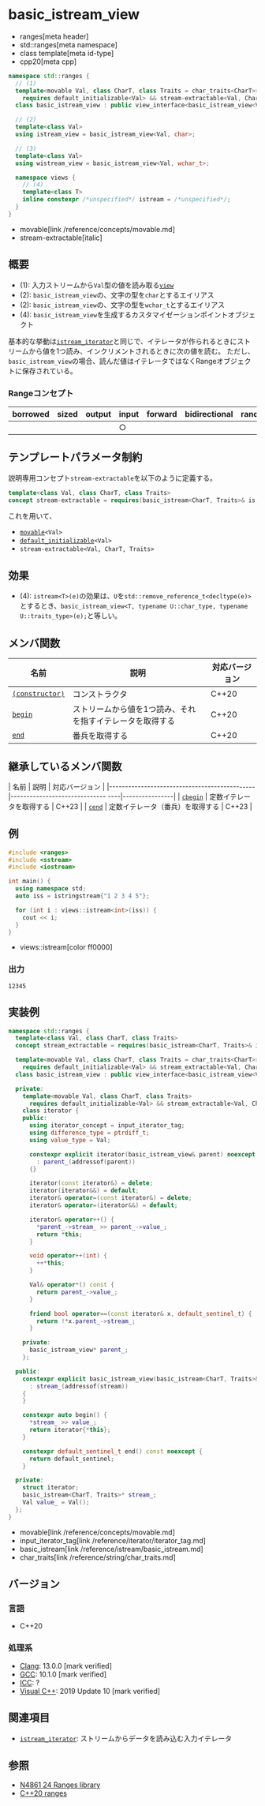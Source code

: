 # basic_istream_view
* ranges[meta header]
* std::ranges[meta namespace]
* class template[meta id-type]
* cpp20[meta cpp]

```cpp
namespace std::ranges {
  // (1)
  template<movable Val, class CharT, class Traits = char_traits<CharT>>
    requires default_initializable<Val> && stream-extractable<Val, CharT, Traits>
  class basic_istream_view : public view_interface<basic_istream_view<Val, CharT, Traits>> { …… };

  // (2)
  template<class Val>
  using istream_view = basic_istream_view<Val, char>;

  // (3)
  template<class Val>
  using wistream_view = basic_istream_view<Val, wchar_t>;

  namespace views {
    // (4)
    template<class T>
    inline constexpr /*unspecified*/ istream = /*unspecified*/;
  }
}
```
* movable[link /reference/concepts/movable.md]
* stream-extractable[italic]

## 概要
- (1): 入力ストリームから`Val`型の値を読み取る[`view`](view.md)
- (2): `basic_istream_view`の、文字の型を`char`とするエイリアス
- (2): `basic_istream_view`の、文字の型を`wchar_t`とするエイリアス
- (4): `basic_istream_view`を生成するカスタマイゼーションポイントオブジェクト

基本的な挙動は[`istream_iterator`](/reference/iterator/istream_iterator.md)と同じで、イテレータが作られるときにストリームから値を1つ読み、インクリメントされるときに次の値を読む。
ただし、`basic_istream_view`の場合、読んだ値はイテレータではなくRangeオブジェクトに保存されている。

### Rangeコンセプト

| borrowed | sized | output | input | forward | bidirectional | random_access | contiguous | common | viewable | view |
|----------|-------|--------|-------|---------|---------------|---------------|------------|--------|----------|------|
|          |       |        | ○    |         |               |               |            |        | ○       | ○   |

## テンプレートパラメータ制約

説明専用コンセプト`stream-extractable`を以下のように定義する。

```cpp
template<class Val, class CharT, class Traits>
concept stream-extractable = requires(basic_istream<CharT, Traits>& is, Val& t) { is >> t; }
```

これを用いて、

- [`movable`](/reference/concepts/movable.md)`<Val>`
- [`default_initializable`](/reference/concepts/default_initializable.md)`<Val>`
- `stream-extractable<Val, CharT, Traits>`

## 効果

- (4): `istream<T>(e)`の効果は、`U`を`std::remove_reference_t<decltype(e)>`とするとき、`basic_istream_view<T, typename U::char_type, typename U::traits_type>(e);`と等しい。

## メンバ関数

| 名前                                                     | 説明                             | 対応バージョン |
|----------------------------------------------------------|----------------------------------|----------------|
| [`(constructor)`](basic_istream_view/op_constructor.md)  | コンストラクタ                   | C++20          |
| [`begin`](basic_istream_view/begin.md)                   | ストリームから値を1つ読み、それを指すイテレータを取得する   | C++20          |
| [`end`](basic_istream_view/end.md)                       | 番兵を取得する                   | C++20          |

## 継承しているメンバ関数

| 名前                                         | 説明                              | 対応バージョン |
|----------------------------------------------|------------------------------ ----|----------------|
| [`cbegin`](view_interface/cbegin.md)         | 定数イテレータを取得する          | C++23          |
| [`cend`](view_interface/cend.md)             | 定数イテレータ（番兵）を取得する  | C++23          |


## 例
```cpp example
#include <ranges>
#include <sstream>
#include <iostream>

int main() {
  using namespace std;
  auto iss = istringstream{"1 2 3 4 5"};

  for (int i : views::istream<int>(iss)) {
    cout << i;
  }
}
```
* views::istream[color ff0000]

### 出力
```
12345
```

## 実装例

```cpp
namespace std::ranges {
  template<class Val, class CharT, class Traits>
  concept stream_extractable = requires(basic_istream<CharT, Traits>& is, Val& t) { is >> t; };

  template<movable Val, class CharT, class Traits = char_traits<CharT>>
    requires default_initializable<Val> && stream_extractable<Val, CharT, Traits>
  class basic_istream_view : public view_interface<basic_istream_view<Val, CharT, Traits>> {

  private:
    template<movable Val, class CharT, class Traits>
      requires default_initializable<Val> && stream_extractable<Val, CharT, Traits>
    class iterator {
    public:
      using iterator_concept = input_iterator_tag;
      using difference_type = ptrdiff_t;
      using value_type = Val;

      constexpr explicit iterator(basic_istream_view& parent) noexcept
        : parent_(addressof(parent))
      {}

      iterator(const iterator&) = delete;
      iterator(iterator&&) = default;
      iterator& operator=(const iterator&) = delete;
      iterator& operator=(iterator&&) = default;

      iterator& operator++() {
        *parent_->stream_ >> parent_->value_;
        return *this;
      }

      void operator++(int) {
        ++*this;
      }

      Val& operator*() const {
        return parent_->value_;
      }

      friend bool operator==(const iterator& x, default_sentinel_t) {
        return !*x.parent_->stream_;
      }

    private:
      basic_istream_view* parent_;
    };

  public:
    constexpr explicit basic_istream_view(basic_istream<CharT, Traits>& stream)
      : stream_(addressof(stream))
    {
    }

    constexpr auto begin() {
      *stream_ >> value_;
      return iterator{*this};
    }

    constexpr default_sentinel_t end() const noexcept {
      return default_sentinel;
    }

  private:
    struct iterator;
    basic_istream<CharT, Traits>* stream_;
    Val value_ = Val();
  };
}
```
* movable[link /reference/concepts/movable.md]
* input_iterator_tag[link /reference/iterator/iterator_tag.md]
* basic_istream[link /reference/istream/basic_istream.md]
* char_traits[link /reference/string/char_traits.md]

## バージョン
### 言語
- C++20

### 処理系
- [Clang](/implementation.md#clang): 13.0.0 [mark verified]
- [GCC](/implementation.md#gcc): 10.1.0 [mark verified]
- [ICC](/implementation.md#icc): ?
- [Visual C++](/implementation.md#visual_cpp): 2019 Update 10 [mark verified]

## 関連項目
- [`istream_iterator`](/reference/iterator/istream_iterator.md): ストリームからデータを読み込む入力イテレータ

## 参照
- [N4861 24 Ranges library](https://timsong-cpp.github.io/cppwp/n4861/ranges)
- [C++20 ranges](https://techbookfest.org/product/5134506308665344)
